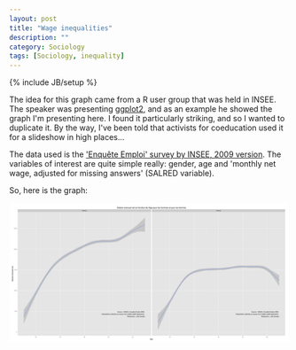 ```yaml
---
layout: post
title: "Wage inequalities"
description: ""
category: Sociology
tags: [Sociology, inequality]
---
```

{% include JB/setup %}

The idea for this graph came from a R user group that was held in INSEE. The speaker was presenting [ggplot2](https://github.com/hadley/ggplot2), and as an example he showed the graph I'm presenting here. I found it particularly striking, and so I wanted to duplicate it. By the way, I've been told that activists for coeducation used it for a slideshow in high places...

The data used is the ['Enquête Emploi' survey by INSEE, 2009 version](http://www.insee.fr/fr/themes/detail.asp?ref_id=fd-eec09). The variables of interest are quite simple really: gender, age and 'monthly net wage, adjusted for missing answers' (SALRED variable). 

So, here is the graph:

![graphique](https://github.com/joelgombin/Inegalites/raw/master/Graphique.png)

